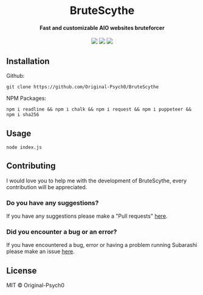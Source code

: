 <h1 align="center">BruteScythe</h1>
<h4 align="center">Fast and customizable AIO websites bruteforcer</h4>
<p align="center">
	<a href="https://github.com/Original-Psych0/BruteScythe/blob/mBruteScythen/LICENSE"><img src="https://img.shields.io/github/license/Original-Psych0/BruteScythe?style=flat-square"></img></a>
		<a href="https://github.com/Original-Psych0/BruteScythe"><img src="https://img.shields.io/badge/version-1.0.0-orange"></img></a>
	<a href="https://github.com/Original-Psych0/BruteScythe/issues"><img src="https://img.shields.io/github/issues/Original-Psych0/BruteScythe.svg"></img></a>
</p>


## Installation
Github:

    git clone https://github.com/Original-Psych0/BruteScythe

NPM Packages:

    npm i readline && npm i chalk && npm i request && npm i puppeteer && npm i sha256
    
## Usage

    node index.js

## Contributing
I would love you to help me with the development of BruteScythe, every contribution will be appreciated.

### Do you have any suggestions?
If you have any suggestions please make a "Pull requests" [here](https://github.com/Original-Psych0/BruteScythe/pulls).

### Did you encounter a bug or an error?
If you have encountered a bug, error or having a problem running Subarashi please make an issue [here](https://github.com/Original-Psych0/BruteScythe/issues).

## License
MIT © Original-Psych0
